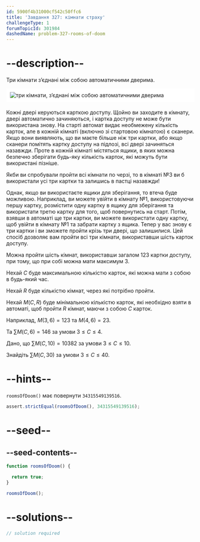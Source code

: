```yaml
---
id: 5900f4b31000cf542c50ffc6
title: 'Завдання 327: кімнати страху'
challengeType: 1
forumTopicId: 301984
dashedName: problem-327-rooms-of-doom
---
```


# --description--

Три кімнати з’єднані між собою автоматичними дверима.

<img alt="три кімнати, з’єднані між собою автоматичними дверима" src="https://cdn.freecodecamp.org/curriculum/project-euler/rooms-of-doom.gif" style="background-color: white; padding: 10px; display: block; margin-right: auto; margin-left: auto; margin-bottom: 1.2rem;" />

Кожні двері керуються карткою доступу. Щойно ви заходите в кімнату, двері автоматично зачиняються, і картка доступу не може бути використана знову. На старті автомат видає необмежену кількість карток, але в кожній кімнаті (включно зі стартовою кімнатою) є сканери. Якщо вони виявляють, що ви маєте більше ніж три картки, або якщо сканери помітять картку доступу на підлозі, всі двері зачиняться назавжди. Проте в кожній кімнаті містяться ящики, в яких можна безпечно зберігати будь-яку кількість карток, які можуть бути використані пізніше.

Якби ви спробували пройти всі кімнати по черзі, то в кімнаті №3 ви б використали усі три картки та залишись в пастці назавжди!

Однак, якщо ви використаєте ящики для зберігання, то втеча буде можливою. Наприклад, ви можете увійти в кімнату №1, використовуючи першу картку, розмістити одну картку в ящику для зберігання та використати третю картку для того, щоб повернутись на старт. Потім, взявши в автоматі ще три картки, ви можете використати одну картку, щоб увійти в кімнату №1 та забрати картку з ящика. Тепер у вас знову є три картки і ви зможете пройти крізь три двері, що залишилися. Цей спосіб дозволяє вам пройти всі три кімнати, використавши шість карток доступу.

Можна пройти шість кімнат, використавши загалом 123 картки доступу, при тому, що при собі можна мати максимум 3.

Нехай $C$ буде максимальною кількістю карток, які можна мати з собою в будь-який час.

Нехай $R$ буде кількістю кімнат, через які потрібно пройти.

Нехай $M(C, R)$ буде мінімальною кількістю карток, які необхідно взяти в автоматі, щоб пройти $R$ кімнат, маючи з собою $C$ карток.

Наприклад, $M(3, 6) = 123$ та $M(4, 6) = 23$.

Та $\sum M(C, 6) = 146$ за умови $3 ≤ C ≤ 4$.

Дано, що $\sum M(C, 10) = 10382$ за умови $3 ≤ C ≤ 10$.

Знайдіть $\sum M(C, 30)$ за умови $3 ≤ C ≤ 40$.

# --hints--

`roomsOfDoom()` має повернути `34315549139516`.

```js
assert.strictEqual(roomsOfDoom(), 34315549139516);
```

# --seed--

## --seed-contents--

```js
function roomsOfDoom() {

  return true;
}

roomsOfDoom();
```

# --solutions--

```js
// solution required
```
